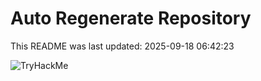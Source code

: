 # Auto Regenerate Repository

This README was last updated: 2025-09-18 06:42:23

 ![TryHackMe](https://tryhackme.com/badge/533634)